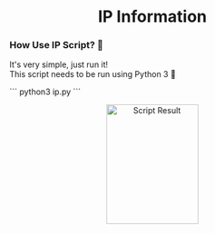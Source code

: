 <h1 align="center">IP Information </h1>
<h3>How Use IP Script? 🤔</h3>
<p>It's very simple, just run it!<br>This script needs to be run using Python 3 🐍</p>
```
python3 ip.py
```
<p align="center">
  <img src="https://i.ibb.co/j88bHkc/image.png" alt="Script Result" width="162" height="211">
</p>
